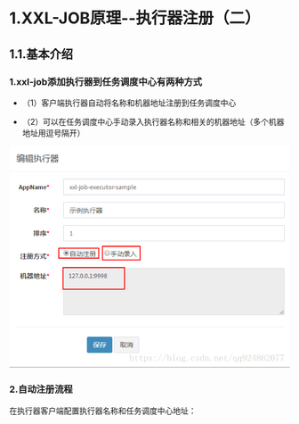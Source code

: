 # 1.XXL-JOB原理--执行器注册（二）
## 1.1.基本介绍
### 1.xxl-job添加执行器到任务调度中心有两种方式

* （1）客户端执行器自动将名称和机器地址注册到任务调度中心

* （2）可以在任务调度中心手动录入执行器名称和相关的机器地址（多个机器地址用逗号隔开）

![](/static/image/20180914205517173.png)

### 2.自动注册流程
在执行器客户端配置执行器名称和任务调度中心地址：


```

```

